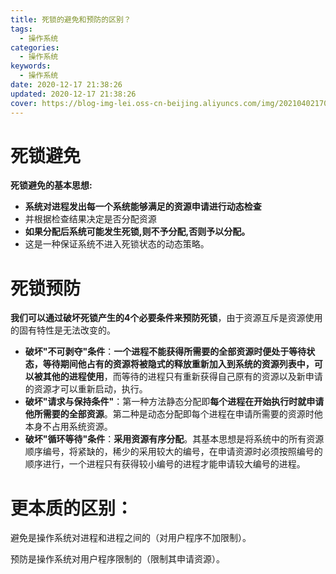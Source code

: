 ```yaml
---
title: 死锁的避免和预防的区别？
tags:
  - 操作系统
categories:
  - 操作系统
keywords:
  - 操作系统
date: 2020-12-17 21:38:26
updated: 2020-12-17 21:38:26
cover: https://blog-img-lei.oss-cn-beijing.aliyuncs.com/img/20210402170905.png
---
```



# 死锁避免

**死锁避免的基本思想:**

- **系统对进程发出每一个系统能够满足的资源申请进行动态检查**
- 并根据检查结果决定是否分配资源
- **如果分配后系统可能发生死锁,则不予分配,否则予以分配。**
- 这是一种保证系统不进入死锁状态的动态策略。

# 死锁预防

**我们可以通过破坏死锁产生的4个必要条件来预防死锁**，由于资源互斥是资源使用的固有特性是无法改变的。

- **破坏"不可剥夺"条件**：**一个进程不能获得所需要的全部资源时便处于等待状态，等待期间他占有的资源将被隐式的释放重新加入到系统的资源列表中，可以被其他的进程使用**，而等待的进程只有重新获得自己原有的资源以及新申请的资源才可以重新启动，执行。
- **破坏"请求与保持条件"**：第一种方法静态分配即**每个进程在开始执行时就申请他所需要的全部资源**。第二种是动态分配即每个进程在申请所需要的资源时他本身不占用系统资源。
- **破坏"循环等待"条件**：**采用资源有序分配**。其基本思想是将系统中的所有资源顺序编号，将紧缺的，稀少的采用较大的编号，在申请资源时必须按照编号的顺序进行，一个进程只有获得较小编号的进程才能申请较大编号的进程。

# 更本质的区别：

避免是操作系统对进程和进程之间的（对用户程序不加限制）。

预防是操作系统对用户程序限制的（限制其申请资源）。
